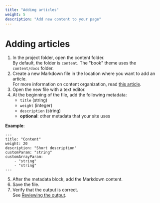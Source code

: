 ```yaml
---
title: "Adding articles"
weight: 5
description: "Add new content to your page"
---
```

# Adding articles
1. In the project folder, open the content folder.  
By default, the folder is `content`. The "book" theme uses the `content/docs` folder.
2. Create a new Markdown file in the location where you want to add an article.  
For more information on content organization, read [this article](/docs/hugo/articles/#content-organization).
1. Open the new file with a text editor.
2. At the beginning of the file, add the following metadata:
   - `title` (string)
   - `weight` (integer)
   - `description` (string)
   - **optional**: other metadata that your site uses

**Example**:  
```
---
title: "Content"
weight: 20
description: "Short description"
customParam: "string"
customArrayParam:
    - "string"
    - "string"
---
```
5. After the metadata block, add the Markdown content.
6. Save the file.
7. Verify that the output is correct.  
See [Reviewing the output](/docs/hugo/articles/review).